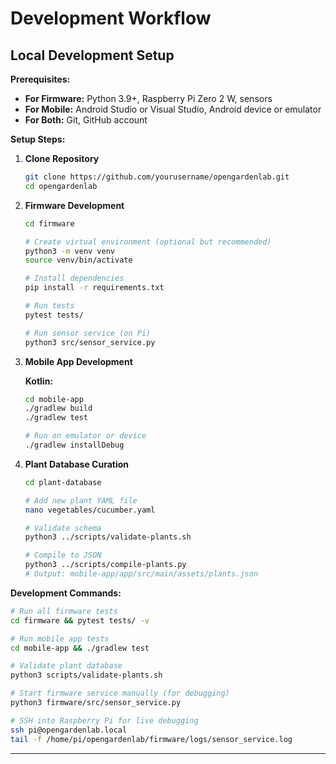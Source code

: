 # Development Workflow

## Local Development Setup

**Prerequisites:**
- **For Firmware:** Python 3.9+, Raspberry Pi Zero 2 W, sensors
- **For Mobile:** Android Studio or Visual Studio, Android device or emulator
- **For Both:** Git, GitHub account

**Setup Steps:**

1. **Clone Repository**
   ```bash
   git clone https://github.com/yourusername/opengardenlab.git
   cd opengardenlab
   ```

2. **Firmware Development**
   ```bash
   cd firmware

   # Create virtual environment (optional but recommended)
   python3 -m venv venv
   source venv/bin/activate

   # Install dependencies
   pip install -r requirements.txt

   # Run tests
   pytest tests/

   # Run sensor service (on Pi)
   python3 src/sensor_service.py
   ```

3. **Mobile App Development**

   **Kotlin:**
   ```bash
   cd mobile-app
   ./gradlew build
   ./gradlew test

   # Run on emulator or device
   ./gradlew installDebug
   ```

4. **Plant Database Curation**
   ```bash
   cd plant-database

   # Add new plant YAML file
   nano vegetables/cucumber.yaml

   # Validate schema
   python3 ../scripts/validate-plants.sh

   # Compile to JSON
   python3 ../scripts/compile-plants.py
   # Output: mobile-app/app/src/main/assets/plants.json
   ```

**Development Commands:**

```bash
# Run all firmware tests
cd firmware && pytest tests/ -v

# Run mobile app tests
cd mobile-app && ./gradlew test

# Validate plant database
python3 scripts/validate-plants.sh

# Start firmware service manually (for debugging)
python3 firmware/src/sensor_service.py

# SSH into Raspberry Pi for live debugging
ssh pi@opengardenlab.local
tail -f /home/pi/opengardenlab/firmware/logs/sensor_service.log
```

---

